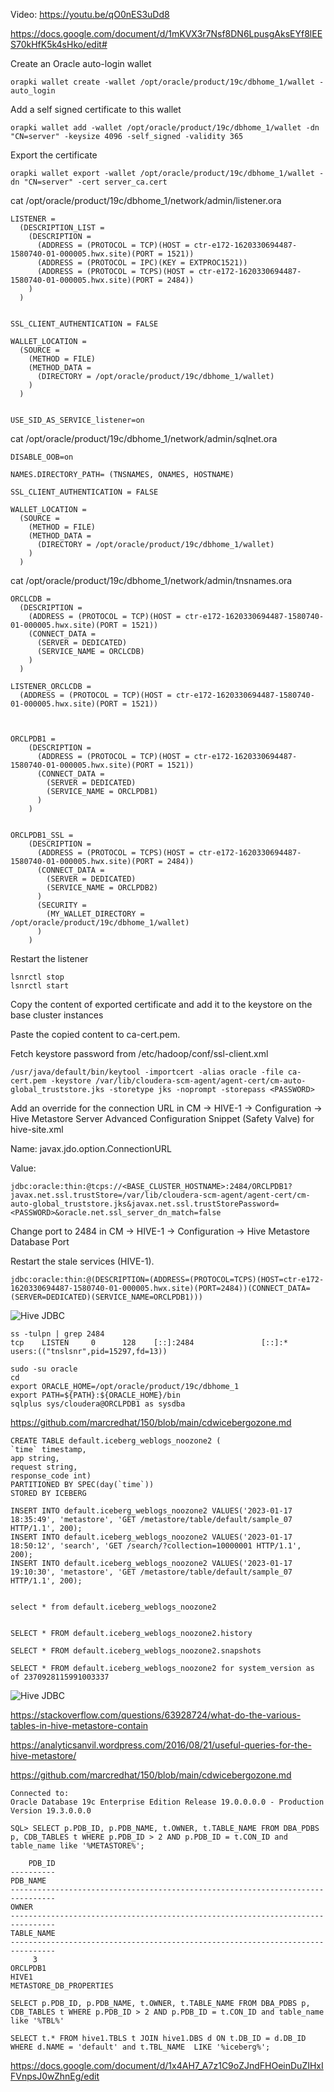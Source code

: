 Video: https://youtu.be/qO0nES3uDd8

https://docs.google.com/document/d/1mKVX3r7Nsf8DN6LpusgAksEYf8lEES70kHfK5k4sHko/edit#


Create an Oracle auto-login wallet

```
orapki wallet create -wallet /opt/oracle/product/19c/dbhome_1/wallet -auto_login
```

Add a self signed certificate to this wallet

```
orapki wallet add -wallet /opt/oracle/product/19c/dbhome_1/wallet -dn "CN=server" -keysize 4096 -self_signed -validity 365
```

Export the certificate

```
orapki wallet export -wallet /opt/oracle/product/19c/dbhome_1/wallet -dn "CN=server" -cert server_ca.cert
```

cat /opt/oracle/product/19c/dbhome_1/network/admin/listener.ora

```
LISTENER =
  (DESCRIPTION_LIST =
    (DESCRIPTION =
      (ADDRESS = (PROTOCOL = TCP)(HOST = ctr-e172-1620330694487-1580740-01-000005.hwx.site)(PORT = 1521))
      (ADDRESS = (PROTOCOL = IPC)(KEY = EXTPROC1521))
      (ADDRESS = (PROTOCOL = TCPS)(HOST = ctr-e172-1620330694487-1580740-01-000005.hwx.site)(PORT = 2484))
    )
  )


SSL_CLIENT_AUTHENTICATION = FALSE

WALLET_LOCATION =
  (SOURCE =
    (METHOD = FILE)
    (METHOD_DATA =
      (DIRECTORY = /opt/oracle/product/19c/dbhome_1/wallet)
    )
  )


USE_SID_AS_SERVICE_listener=on
```

cat  /opt/oracle/product/19c/dbhome_1/network/admin/sqlnet.ora

```
DISABLE_OOB=on

NAMES.DIRECTORY_PATH= (TNSNAMES, ONAMES, HOSTNAME)

SSL_CLIENT_AUTHENTICATION = FALSE

WALLET_LOCATION =
  (SOURCE =
    (METHOD = FILE)
    (METHOD_DATA =
      (DIRECTORY = /opt/oracle/product/19c/dbhome_1/wallet)
    )
  )
```


cat /opt/oracle/product/19c/dbhome_1/network/admin/tnsnames.ora

```
ORCLCDB =
  (DESCRIPTION =
    (ADDRESS = (PROTOCOL = TCP)(HOST = ctr-e172-1620330694487-1580740-01-000005.hwx.site)(PORT = 1521))
    (CONNECT_DATA =
      (SERVER = DEDICATED)
      (SERVICE_NAME = ORCLCDB)
    )
  )

LISTENER_ORCLCDB =
  (ADDRESS = (PROTOCOL = TCP)(HOST = ctr-e172-1620330694487-1580740-01-000005.hwx.site)(PORT = 1521))



ORCLPDB1 =
    (DESCRIPTION =
      (ADDRESS = (PROTOCOL = TCP)(HOST = ctr-e172-1620330694487-1580740-01-000005.hwx.site)(PORT = 1521))
      (CONNECT_DATA =
        (SERVER = DEDICATED)
        (SERVICE_NAME = ORCLPDB1)
      )
    )


ORCLPDB1_SSL =
    (DESCRIPTION =
      (ADDRESS = (PROTOCOL = TCPS)(HOST = ctr-e172-1620330694487-1580740-01-000005.hwx.site)(PORT = 2484))
      (CONNECT_DATA =
        (SERVER = DEDICATED)
        (SERVICE_NAME = ORCLPDB2)
      )
      (SECURITY =
        (MY_WALLET_DIRECTORY = /opt/oracle/product/19c/dbhome_1/wallet)
      )
    )
```


Restart the listener

```
lsnrctl stop
lsnrctl start
```

Copy the content of exported certificate and add it to the keystore on the base cluster instances

Paste the copied content to ca-cert.pem.

Fetch keystore password from /etc/hadoop/conf/ssl-client.xml

```
/usr/java/default/bin/keytool -importcert -alias oracle -file ca-cert.pem -keystore /var/lib/cloudera-scm-agent/agent-cert/cm-auto-global_truststore.jks -storetype jks -noprompt -storepass <PASSWORD>
```
	
Add an override for the connection URL in CM -> HIVE-1 -> Configuration -> Hive Metastore Server Advanced Configuration Snippet (Safety Valve) for hive-site.xml

Name: javax.jdo.option.ConnectionURL

Value: 

```
jdbc:oracle:thin:@tcps://<BASE_CLUSTER_HOSTNAME>:2484/ORCLPDB1?javax.net.ssl.trustStore=/var/lib/cloudera-scm-agent/agent-cert/cm-auto-global_truststore.jks&javax.net.ssl.trustStorePassword=<PASSWORD>&oracle.net.ssl_server_dn_match=false
```
	
Change port to 2484 in CM -> HIVE-1 -> Configuration -> Hive Metastore Database Port

Restart the stale services (HIVE-1).


```
jdbc:oracle:thin:@(DESCRIPTION=(ADDRESS=(PROTOCOL=TCPS)(HOST=ctr-e172-1620330694487-1580740-01-000005.hwx.site)(PORT=2484))(CONNECT_DATA=(SERVER=DEDICATED)(SERVICE_NAME=ORCLPDB1))) 
```
	
	
![Hive JDBC](images/orahive1.png)



```
ss -tulpn | grep 2484
tcp    LISTEN     0      128    [::]:2484               [::]:*                   users:(("tnslsnr",pid=15297,fd=13))
```

```
sudo -su oracle
cd
export ORACLE_HOME=/opt/oracle/product/19c/dbhome_1
export PATH=${PATH}:${ORACLE_HOME}/bin
sqlplus sys/cloudera@ORCLPDB1 as sysdba
```

https://github.com/marcredhat/150/blob/main/cdwicebergozone.md

```
CREATE TABLE default.iceberg_weblogs_noozone2 (
`time` timestamp,
app string,
request string,
response_code int)
PARTITIONED BY SPEC(day(`time`))
STORED BY ICEBERG

INSERT INTO default.iceberg_weblogs_noozone2 VALUES('2023-01-17 18:35:49', 'metastore', 'GET /metastore/table/default/sample_07 HTTP/1.1', 200);
INSERT INTO default.iceberg_weblogs_noozone2 VALUES('2023-01-17 18:50:12', 'search', 'GET /search/?collection=10000001 HTTP/1.1', 200);
INSERT INTO default.iceberg_weblogs_noozone2 VALUES('2023-01-17 19:10:30', 'metastore', 'GET /metastore/table/default/sample_07 HTTP/1.1', 200);


select * from default.iceberg_weblogs_noozone2


SELECT * FROM default.iceberg_weblogs_noozone2.history

SELECT * FROM default.iceberg_weblogs_noozone2.snapshots 

SELECT * FROM default.iceberg_weblogs_noozone2 for system_version as of 2370928115991003337
```


![Hive JDBC](images/oraiceberg1.png)



https://stackoverflow.com/questions/63928724/what-do-the-various-tables-in-hive-metastore-contain

https://analyticsanvil.wordpress.com/2016/08/21/useful-queries-for-the-hive-metastore/

https://github.com/marcredhat/150/blob/main/cdwicebergozone.md

```
Connected to:
Oracle Database 19c Enterprise Edition Release 19.0.0.0.0 - Production
Version 19.3.0.0.0

SQL> SELECT p.PDB_ID, p.PDB_NAME, t.OWNER, t.TABLE_NAME FROM DBA_PDBS p, CDB_TABLES t WHERE p.PDB_ID > 2 AND p.PDB_ID = t.CON_ID and table_name like '%METASTORE%';

    PDB_ID
----------
PDB_NAME
--------------------------------------------------------------------------------
OWNER
--------------------------------------------------------------------------------
TABLE_NAME
--------------------------------------------------------------------------------
	 3
ORCLPDB1
HIVE1
METASTORE_DB_PROPERTIES
```


```
SELECT p.PDB_ID, p.PDB_NAME, t.OWNER, t.TABLE_NAME FROM DBA_PDBS p, CDB_TABLES t WHERE p.PDB_ID > 2 AND p.PDB_ID = t.CON_ID and table_name like '%TBL%'
```

```
SELECT t.* FROM hive1.TBLS t JOIN hive1.DBS d ON t.DB_ID = d.DB_ID WHERE d.NAME = 'default' and t.TBL_NAME  LIKE '%iceberg%';
```

https://docs.google.com/document/d/1x4AH7_A7z1C9oZJndFHOeinDuZIHxIFVnpsJ0wZhnEg/edit
